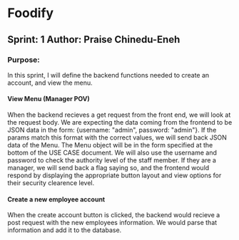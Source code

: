 # Foodify


## Sprint: 1  Author: Praise Chinedu-Eneh

### Purpose: 

In this sprint, I will define the backend functions needed to 
create an account, and view the menu. 

#### View Menu (Manager POV)
When the backend recieves a get request from the front end, we will look 
at the request body. We are expecting the data coming from the frontend 
to be JSON data in the form: {username: "admin", password: "admin"}. If 
the params match this format with the correct values, we will send back 
JSON data of the Menu. The Menu object will be in the form specified at 
the bottom of the USE CASE document. We will also use the username and 
password to check the authority level of the staff member. If they are a 
manager, we will send back a flag saying so, and the frontend would 
respond by displaying the appropriate button layout and view options for 
their security clearence level.

#### Create a new employee account
When the create account button is clicked, the backend would recieve a 
post request with the new employees information. We would parse that 
information and add it to the database.
